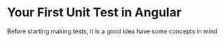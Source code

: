 # Your First Unit Test in Angular

Before starting making tests, it is a good idea have some concepts in mind
